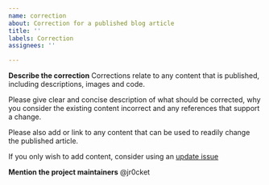 ```yaml
---
name: correction
about: Correction for a published blog article
title: ''
labels: Correction
assignees: ''

---
```


**Describe the correction**
Corrections relate to any content that is published, including descriptions, images and code.

Please give clear and concise description of what should be corrected, why you consider the existing content incorrect and any references that support a change.

Please also add or link to any content that can be used to readily change the published article.

If you only wish to add content, consider using an [update issue](https://github.com/practicalli/blog-content/issues/new?labels=update&template=update.md)

**Mention the project maintainers**
@jr0cket
